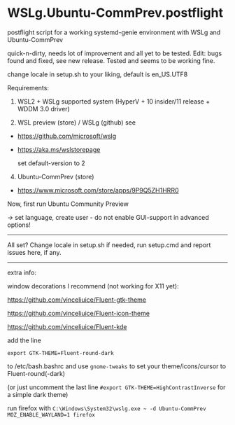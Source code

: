 # WSLg.Ubuntu-CommPrev.postflight

postflight script for a working systemd-genie environment with WSLg and Ubuntu-CommPrev

quick-n-dirty, needs lot of improvement and all yet to be tested. Edit: bugs found and fixed, see new release. Tested and seems to be working fine.

change locale in setup.sh to your liking, default is en_US.UTF8

Requirements:
1. WSL2 + WSLg supported system (HyperV + 10 insider/11 release + WDDM 3.0 driver)

2. WSL preview (store) / WSLg (github)
see
- https://github.com/microsoft/wslg
- https://aka.ms/wslstorepage

  set default-version to 2

4. Ubuntu-CommPrev (store)
- https://www.microsoft.com/store/apps/9P9Q5ZH1HRR0

Now, first run Ubuntu Community Preview

-> set language, create user - do not enable GUI-support in advanced options!

------------------------

All set? Change locale in setup.sh if needed, run setup.cmd and report issues here, if any.

------------------------

extra info:

window decorations I recommend (not working for X11 yet):

https://github.com/vinceliuice/Fluent-gtk-theme

https://github.com/vinceliuice/Fluent-icon-theme

https://github.com/vinceliuice/Fluent-kde

add the line

```
export GTK-THEME=Fluent-round-dark
```
    
to /etc/bash.bashrc and use `gnome-tweaks` to set your theme/icons/cursor to Fluent-round(-dark)

(or just uncomment the last line `#export GTK-THEME=HighContrastInverse` for a simple dark theme)

run firefox with `C:\Windows\System32\wslg.exe ~ -d Ubuntu-CommPrev MOZ_ENABLE_WAYLAND=1 firefox`
